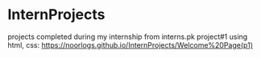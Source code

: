 # InternProjects
projects completed during my internship from interns.pk
project#1 using html, css:  https://noorlogs.github.io/InternProjects/Welcome%20Page(p1)
